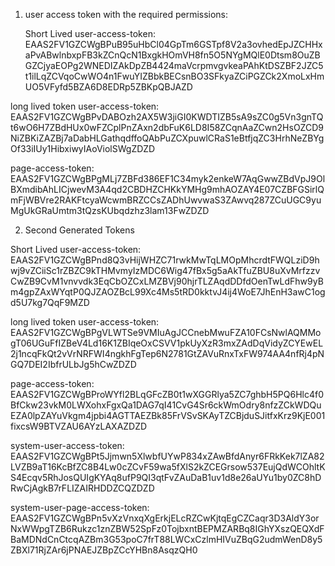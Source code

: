 1. user access token with the required permissions:

   Short Lived user-access-token:
   EAAS2FV1GZCWgBPuB95uHbCl04GpTm6GSTpf8V2a3ovhedEpJZCHHxaPvABwlnbxpFB3kZCnQcN1BxgkHOmVH8fn5O5NYgMQlE0Dtsm8OuZBGZCjyaEOPg2WNEDIZAkDpZB4424maVcrpmvgvkeaPAhKtDSZBF2JZC5t1ilLqZCVqoCwWO4n1FwuYIZBbkBECsnBO3SFkyaZCiPGZCk2XmoLxHmUO5VFyfd5BZA6D8EDRp5ZBKpQBJAZD

long lived token user-access-token:
EAAS2FV1GZCWgBPvDABOzh2AX5W3jiGI0KWDTIZB5sA9sZC0g5Vn3gnTQt6wO6H7ZBdHUx0wFZCplPnZAxn2dbFuK6LD8I58ZCqnAaZCwn2HsOZCD9NiZBKiZAZBj7aDabHLGathqdffoQAbPuZCXpuwlCRaS1eBtfjqZC3HrhNeZBYgOf33iIUy1HibxiwyIAoViolSWgZDZD

page-access-token:
EAAS2FV1GZCWgBPgMLj7ZBFd386EF1C34myk2enkeW7AqGwwZBdVpJ9OlBXmdibAhLICjwevM3A4qd2CBDHZCHKkYMHg9mhAOZAY4E07CZBFGSirlQmFjWBVre2RAKFtcyaWcwmBRZCCsZADhUwvwaS3ZAwvq287ZCuUGC9yuMgUkGRaUmtm3tQzsKUbqdzhz3lam13FwZDZD

2. Second Generated Tokens

Short Lived user-access-token:
EAAS2FV1GZCWgBPnd8Q3vHijWHZC71rwkMwTqLMOpMhcrdtFWQLziD9hwj9vZCiiSc1rZBZC9kTHMvmyIzMDC6Wig47fBx5g5aAkTfuZBU8uXvMrfzzvCwZB9CvM1vnvvdk3EqCbOZCxLMZBVj90hjrTLZAqdDDfdOenTwLdFhw9yBm4gpZAxWYqtP0QJZAOZBcL99Xc4Ms5tRD0kktvJ4ij4WoE7JhEnH3awC1ogd5U7kg7QqF9MZD

long lived token user-access-token:
EAAS2FV1GZCWgBPgVLWTSe9VMIuAgJCCnebMwuFZA10FCsNwlAQMMogT06UGuFfIZBeV4Ld16K1ZBIqeOxCSVV1pkUyXzR3mxZAdDqVidyZCYEwEL2j1ncqFkQt2vVrNRFWI4ngkhFgTep6N2781GtZAVuRnxTxFW974AA4nfRj4pNGQ7DEI2IbfrULbJg5hCwZDZD

page-access-token:
EAAS2FV1GZCWgBProWYfl2BLqGFcZB0t1wXGGRlya5ZC7ghbH5PQ6Hlc4f0BfCkw23vkM0LWXohxFgxQa1DAG7qI41CvG4Sr6ckWmOdry8nfzZCkWDQuEZA0lpZAYuVkgm4jpbi4AGTTAEZBk85FrVSvSKAyTZCBjduSJitfxKrz9KjE001fixcsW9BTVZAU6AYzLAXAZDZD

system-user-access-token:
EAAS2FV1GZCWgBPt5Jjmwn5XlwbfUYwP834xZAwBfdAnyr6FRkKek7lZA82LVZB9aT16KcBfZC8B4Lw0cZCvF59wa5fXlS2kZCEGrsow537EujQdWCOhltKS4Ecqv5RhJosQUIgKYAq8ufP9QI3qtFvZAuDaB1uv1d8e26aUYu1by0ZC8hDRwCjAgkB7rFLIZAIRHDDZCQZDZD

system-user-page-access-token:
EAAS2FV1GZCWgBPn5vXzVnxqXgErkjELcRZCwKjtqEgCZCaqr3D3AldY3orNxWWpgTZB6Rukzc1znZBW52SpFz0TojbxntBEPMZARBq8IGhYXszQEQXdFBaMDNdCnCtcqAZBm3G53poC7frT88LWCxCzlmHIVuZBqG2udmWenD8y5ZBXl71RjZAr6jPNAEJZBpZCcYHBn8AsqzQH0
